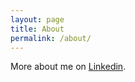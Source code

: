 ```yaml
---
layout: page
title: About
permalink: /about/
---
```


More about me on [Linkedin](https://www.linkedin.com/in/igorfilippov/).
